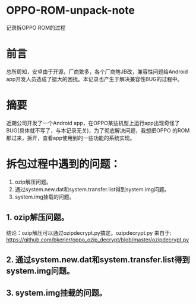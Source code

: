 # OPPO-ROM-unpack-note
记录拆OPPO ROM的过程

# 前言
 总所周知，安卓由于开源，厂商繁多，各个厂商瞎JB改，兼容性问题给Android app开发人员造成了挺大的困扰。本记录也产生于解决兼容性BUG的过程中。

# 摘要
 近期公司开发了一个Android app，在OPPO某些机型上运行app出现奇怪了BUG(具体就不写了，与本记录无关)，为了彻底解决问题，我想把OPPO 的ROM那过来，拆开，查看app使用到的一些功能的系统实现。

# 拆包过程中遇到的问题：
  1. ozip解压问题。
  2. 通过system.new.dat和system.transfer.list得到system.img问题。
  3. system.img挂载的问题。

## 1. ozip解压问题。
 结论：ozip解压可以通过ozipdecrypt.py搞定。ozipdecrypt.py 来自于:
 <https://github.com/bkerler/oppo_ozip_decrypt/blob/master/ozipdecrypt.py>
## 2. 通过system.new.dat和system.transfer.list得到system.img问题。

## 3. system.img挂载的问题。
